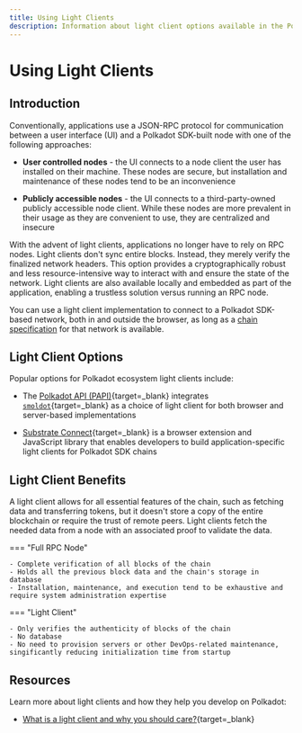 ```yaml
---
title: Using Light Clients
description: Information about light client options available in the Polkadot ecosystem and how they simplify interactions with the network.
---
```

# Using Light Clients

## Introduction

Conventionally, applications use a JSON-RPC protocol for communication between a user interface (UI) and a Polkadot SDK-built node with one of the following approaches:

- **User controlled nodes** - the UI connects to a node client the user has installed on their machine. These nodes are secure, but installation and maintenance of these nodes tend to be an inconvenience

- **Publicly accessible nodes** - the UI connects to a third-party-owned publicly accessible node client. While these nodes are more prevalent in their usage as they are convenient to use, they are centralized and insecure

With the advent of light clients, applications no longer have to rely on RPC nodes. Light clients don't sync entire blocks. Instead, they merely verify the finalized network headers. This option provides a cryptographically robust and less resource-intensive way to interact with and ensure the state of the network. Light clients are also available locally and embedded as part of the application, enabling a trustless solution versus running an RPC node.

<!-- TODO: add link to chain specification when glossary is merged -->
You can use a light client implementation to connect to a Polkadot SDK-based network, both in and outside the browser, as long as a [chain specification]() for that network is available.

## Light Client Options

Popular options for Polkadot ecosystem light clients include:

- The [Polkadot API (PAPI)](https://papi.how/){target=\_blank} integrates [`smoldot`](https://github.com/smol-dot/smoldot){target=\_blank} as a choice of light client for both browser and server-based implementations

- [Substrate Connect](https://github.com/paritytech/substrate-connect){target=\_blank} is a browser extension and JavaScript library that enables developers to build application-specific light clients for Polkadot SDK chains

## Light Client Benefits

A light client allows for all essential features of the chain, such as fetching data and transferring tokens, but it doesn't store a copy of the entire blockchain or require the trust of remote peers. Light clients fetch the needed data from a node with an associated proof to validate the data.

=== "Full RPC Node"

    - Complete verification of all blocks of the chain
    - Holds all the previous block data and the chain's storage in database
    - Installation, maintenance, and execution tend to be exhaustive and require system administration expertise


=== "Light Client"

    - Only verifies the authenticity of blocks of the chain
    - No database
    - No need to provision servers or other DevOps-related maintenance, singificantly reducing initialization time from startup


## Resources

Learn more about light clients and how they help you develop on Polkadot:

- [What is a light client and why you should care?](https://medium.com/paritytech/what-is-a-light-client-and-why-you-should-care-75f813ae2670){target=\_blank}